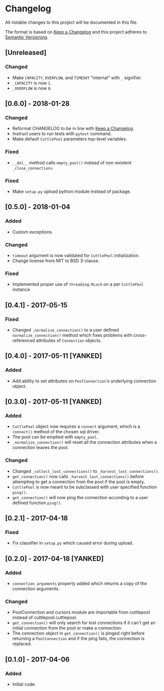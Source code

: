 # Changelog
All notable changes to this project will be documented in this file.

The format is based on [Keep a Changelog](http://keepachangelog.com) and this
project adheres to [Semantic Versioning](http://semver.org).

## [Unreleased]
### Changed
- Make `CAPACITY`, `OVERFLOW`, and `TIMEOUT` "internal" with `_` signifier.
- `_CAPACITY` is now `1`.
- `_OVERFLOW` is now `0`.

## [0.6.0] - 2018-01-28
### Changed
- Reformat CHANGELOG to be in line with [Keep a
  Changelog](https://keepachangelog.com).
- Instruct users to run tests with `pytest` command.
- Make default `CuttlePool` parameters top-level variables.

### Fixed
- `__del__` method calls `empty_pool()` instead of non-existent
  `_close_connections`.

### Fixed
- Make `setup.py` upload python module instead of package.

## [0.5.0] - 2018-01-04
### Added
- Custom exceptions.

### Changed
- `timeout` argument is now validated for `CuttlePool` initialization.
- Change license from MIT to BSD 3-clause.

### Fixed
- Implemented proper use of `threading.RLock` on a per `CuttlePool`
  instance.

## [0.4.1] - 2017-05-15
### Fixed
- Changed `_normalize_connection()` to a user defined
  `normalize_connection()` method which fixes problems with cross-referenced
  attributes of `Connection` objects.

## [0.4.0] - 2017-05-11 [YANKED]
### Added
- Add ability to set attributes on `PoolConnection`'s underlying connection
  object.

## [0.3.0] - 2017-05-11 [YANKED]
### Added
- `CuttlePool` object now requires a `connect` argument, which is a
  `connect()` method of the chosen sql driver.
- The pool can be emptied with `empty_pool`.
- `_normalize_connection()` will reset all the connection attributes when a
  connection leaves the pool.

### Changed
- Changed `_collect_lost_connections()` to `_harvest_lost_connections()`.
- `get_connection()` now calls `_harvest_lost_connections()` before
  attempting to get a connection from the pool if the pool is empty.
- `CuttlePool` is now meant to be subclassed with user specified function
  `ping()`.
- `get_connection()` will now ping the connection according to a user defined
  function `ping()`.

## [0.2.1] - 2017-04-18
### Fixed
- Fix classifier in `setup.py` which caused error during upload.

## [0.2.0] - 2017-04-18 [YANKED]
### Added
- `connection_arguments` property added which returns a copy of the connection
  arguments.

### Changed
- PoolConnection and cursors module are importable from cuttlepool instead of
  cuttlepool.cuttlepool.
- `get_connection()` will only search for lost connections if it can't get an
  initial connection from the pool or make a connection.
- The connection object in `get_connection()` is pinged right before
  returning a `PoolConnection` and if the ping fails, the connection is
  replaced.

## [0.1.0] - 2017-04-06
### Added
- Initial code.
